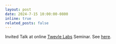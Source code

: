 ```yaml
---
layout: post
date: 2024-7-15 10:00:00-0800
inline: true
related_posts: false
---
```


Invited Talk at online [Twevle Labs](https://www.twelvelabs.io/) Seminar. See [here](https://youtu.be/QSqkdAMwAKo?si=0ZczvYVy8nzxozQ5).
